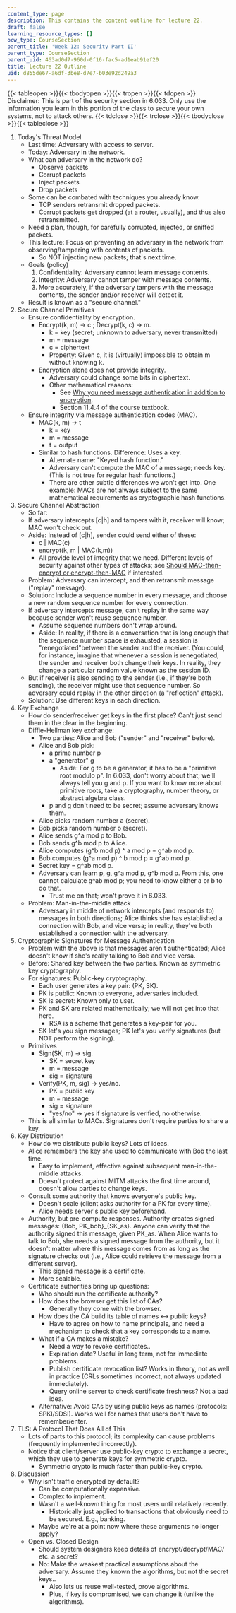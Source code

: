 ```yaml
---
content_type: page
description: This contains the content outline for lecture 22.
draft: false
learning_resource_types: []
ocw_type: CourseSection
parent_title: 'Week 12: Security Part II'
parent_type: CourseSection
parent_uid: 463ad0d7-960d-0f16-fac5-ad1eab91ef20
title: Lecture 22 Outline
uid: d855de67-a6df-3be8-d7e7-b03e92d249a3
---
```

{{< tableopen >}}{{< tbodyopen >}}{{< tropen >}}{{< tdopen >}}
Disclaimer: This is part of the security section in 6.033. Only use the information you learn in this portion of the class to secure your own systems, not to attack others.
{{< tdclose >}}{{< trclose >}}{{< tbodyclose >}}{{< tableclose >}}

1. Today's Threat Model   
    - Last time: Adversary with access to server.
    - Today: Adversary in the network.
    - What can adversary in the network do?   
        - Observe packets
        - Corrupt packets
        - Inject packets
        - Drop packets
    - Some can be combated with techniques you already know.   
        - TCP senders retransmit dropped packets.
        - Corrupt packets get dropped (at a router, usually), and thus also retransmitted.
    - Need a plan, though, for carefully corrupted, injected, or sniffed packets.
    - This lecture: Focus on preventing an adversary in the network from observing/tampering with contents of packets.   
        - So NOT injecting new packets; that's next time.
    - Goals (policy)   
        1. Confidentiality: Adversary cannot learn message contents.
        2. Integrity: Adversary cannot tamper with message contents.
        3. More accurately, if the adversary tampers with the message contents, the sender and/or receiver will detect it.
    - Result is known as a "secure channel."
2. Secure Channel Primitives   
    - Ensure confidentiality by encryption.
        - Encrypt(k, m) -> c ; Decrypt(k, c) -> m.
            - k = key (secret; unknown to adversary, never transmitted)
            - m = message
            - c = ciphertext
            - Property: Given c, it is (virtually) impossible to obtain m without knowing k.
        - Encryption alone does not provide integrity.
            - Adversary could change some bits in ciphertext.
            - Other mathematical reasons:
                - See [Why you need message authentication in addition to encryption](http://security.stackexchange.com/questions/33569/why-do-you-need-message-authentication-in-addition-to-encryption).
                - Section 11.4.4 of the course textbook.
    - Ensure integrity via message authentication codes (MAC).
        - MAC(k, m) -> t
            - k = key
            - m = message
            - t = output
        - Similar to hash functions. Difference: Uses a key.
            - Alternate name: "Keyed hash function."
            - Adversary can't compute the MAC of a message; needs key. (This is not true for regular hash functions.)
            - There are other subtle differences we won't get into. One example: MACs are not always subject to the same mathematical requirements as cryptographic hash functions.
3. Secure Channel Abstraction   
    - So far:
    - If adversary intercepts \[c|h\] and tampers with it, receiver will know; MAC won't check out.
    - Aside: Instead of \[c|h\], sender could send either of these:
        - c | MAC(c)
        - encrypt(k, m | MAC(k,m))
        - All provide level of integrity that we need. Different levels of security against other types of attacks; see [Should MAC-then-encrypt or encrypt-then-MAC](http://crypto.stackexchange.com/questions/202/should-we-mac-then-encrypt-orencrypt-then-mac) if interested.
    - Problem: Adversary can intercept, and then retransmit message ("replay" message).
    - Solution: Include a sequence number in every message, and choose a new random sequence number for every connection.
    - If adversary intercepts message, can't replay in the same way because sender won't reuse sequence number.
        - Assume sequence numbers don't wrap around.
        - Aside: In reality, if there is a conversation that is long enough that the sequence number space is exhausted, a session is "renegotiated"between the sender and the receiver. (You could, for instance, imagine that whenever a session is renegotiated, the sender and receiver both change their keys. In reality, they change a particular random value known as the session ID.
    - But if receiver is also sending to the sender (i.e., if they're both sending), the receiver might use that sequence number. So adversary could replay in the other direction (a "reflection" attack).
    - Solution: Use different keys in each direction.
4. Key Exchange   
    - How do sender/receiver get keys in the first place? Can't just send them in the clear in the beginning.
    - Diffie-Hellman key exchange:
        - Two parties: Alice and Bob ("sender" and "receiver" before).
        - Alice and Bob pick:
            - a prime number p
            - a "generator" g
                - Aside: For g to be a generator, it has to be a "primitive root modulo p". In 6.033, don't worry about that; we'll always tell you g and p. If you want to know more about primitive roots, take a cryptography, number theory, or abstract algebra class.
            - p and g don't need to be secret; assume adversary knows them.
        - Alice picks random number a (secret).
        - Bob picks random number b (secret).
        - Alice sends g^a mod p to Bob.
        - Bob sends g^b mod p to Alice.
        - Alice computes (g^b mod p) ^ a mod p = g^ab mod p.
        - Bob computes (g^a mod p) ^ b mod p = g^ab mod p.
        - Secret key = g^ab mod p.
        - Adversary can learn p, g, g^a mod p, g^b mod p. From this, one cannot calculate g^ab mod p; you need to know either a or b to do that.
            - Trust me on that; won't prove it in 6.033.
    - Problem: Man-in-the-middle attack
        - Adversary in middle of network intercepts (and responds to) messages in both directions; Alice thinks she has established a connection with Bob, and vice versa; in reality, they've both established a connection with the adversary.
5. Cryptographic Signatures for Message Authentication   
    - Problem with the above is that messages aren't authenticated; Alice doesn't know if she's really talking to Bob and vice versa.
    - Before: Shared key between the two parties. Known as symmetric key cryptography.
    - For signatures: Public-key cryptography.
        - Each user generates a key pair: (PK, SK).
        - PK is public: Known to everyone, adversaries included.
        - SK is secret: Known only to user.
        - PK and SK are related mathematically; we will not get into that here.
            - RSA is a scheme that generates a key-pair for you.
        - SK let's you sign messages; PK let's you verify signatures (but NOT perform the signing).
    - Primitives
        - Sign(SK, m) -> sig.
            - SK = secret key
            - m = message
            - sig = signature
        - Verify(PK, m, sig) -> yes/no.
            - PK = public key
            - m = message
            - sig = signature
            - "yes/no" -> yes if signature is verified, no otherwise.
    - This is all similar to MACs. Signatures don't require parties to share a key.
6. Key Distribution   
    - How do we distribute public keys? Lots of ideas.
    - Alice remembers the key she used to communicate with Bob the last time.
        - Easy to implement, effective against subsequent man-in-the-middle attacks.
        - Doesn't protect against MITM attacks the first time around, doesn't allow parties to change keys.
    - Consult some authority that knows everyone's public key.
        - Doesn't scale (client asks authority for a PK for every time).
        - Alice needs server's public key beforehand.
    - Authority, but pre-compute responses. Authority creates signed messages: {Bob, PK\_bob}\_{SK\_as}. Anyone can verify that the authority signed this message, given PK\_as. When Alice wants to talk to Bob, she needs a signed message from the authority, but it doesn't matter where this message comes from as long as the signature checks out (i.e., Alice could retrieve the message from a different server).
        - This signed message is a certificate.
        - More scalable.
    - Certificate authorities bring up questions:
        - Who should run the certificate authority?
        - How does the browser get this list of CAs?
            - Generally they come with the browser.
        - How does the CA build its table of names \<-> public keys?
            - Have to agree on how to name principals, and need a mechanism to check that a key corresponds to a name.
        - What if a CA makes a mistake?
            - Need a way to revoke certificates..
            - Expiration date? Useful in long term, not for immediate problems.
            - Publish certificate revocation list? Works in theory, not as well in practice (CRLs sometimes incorrect, not always updated immediately).
            - Query online server to check certificate freshness? Not a bad idea.
        - Alternative: Avoid CAs by using public keys as names (protocols: SPKI/SDSI). Works well for names that users don't have to remember/enter.
7. TLS: A Protocol That Does All of This   
    - Lots of parts to this protocol; its complexity can cause problems (frequently implemented incorrectly).
    - Notice that client/server use public-key crypto to exchange a secret, which they use to generate keys for symmetric crypto.
        - Symmetric crypto is much faster than public-key crypto.
8. Discussion   
    - Why isn't traffic encrypted by default?
        - Can be computationally expensive.
        - Complex to implement.
        - Wasn't a well-known thing for most users until relatively recently.
            - Historically just applied to transactions that obviously need to be secured. E.g., banking.
        - Maybe we're at a point now where these arguments no longer apply?
    - Open vs. Closed Design
        - Should system designers keep details of encrypt/decrypt/MAC/ etc. a secret?
        - No: Make the weakest practical assumptions about the adversary. Assume they known the algorithms, but not the secret keys..
            - Also lets us reuse well-tested, prove algorithms.
            - Plus, if key is compromised, we can change it (unlike the algorithms).
